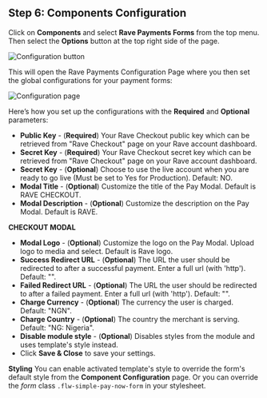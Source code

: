 ## Step 6: Components Configuration

Click on **Components** and select **Rave Payments Forms** from the top menu. Then select the **Options** button at the top right side of the page.



![Configuration button](https://cloud.githubusercontent.com/assets/8383666/22316729/6bf3dbfc-e36f-11e6-9b65-eb590894231d.png)


This will open the Rave Payments Configuration Page where you then set the global configurations for your payment forms:

![Configuration page](https://cloud.githubusercontent.com/assets/8383666/22316744/87e788b8-e36f-11e6-998a-62f819728faf.png)


Here’s how you set up the configurations with the **Required** and **Optional** parameters:


- **Public Key** - (**Required**) Your Rave Checkout public key which can be retrieved from "Rave Checkout" page on your Rave account dashboard.
- **Secret Key** - (**Required**) Your Rave Checkout secret key which can be retrieved from "Rave Checkout" page on your Rave account dashboard.
- **Secret Key** - (**Optional**) Choose to use the live account when you are ready to go live (Must be set to Yes for Production). Default: NO.
- **Modal Title** - (**Optional**) Customize the title of the Pay Modal. Default is RAVE CHECKOUT.
- **Modal Description** - (**Optional**) Customize the description on the Pay Modal. Default is RAVE. 


**CHECKOUT MODAL**


- **Modal Logo** - (**Optional**) Customize the logo on the Pay Modal. Upload logo to media and select. Default is Rave logo.
- **Success Redirect URL** - (**Optional**) The URL the user should be redirected to after a successful payment. Enter a full url (with 'http'). Default: "".
- **Failed Redirect URL** - (**Optional**) The URL the user should be redirected to after a failed payment. Enter a full url (with 'http'). Default: "".
- **Charge Currency** - (**Optional**) The currency the user is charged. Default: "NGN".
- **Charge Country** - (**Optional**) The country the merchant is serving. Default: "NG: Nigeria".
- **Disable module style** - (**Optional**) Disables styles from the module and uses template's style instead.
- Click **Save & Close** to save your settings.

**Styling**
You can enable activated template's style to override the form's default style from the **Component Configuration** page. Or you can override the *form* class `.flw-simple-pay-now-form` in your stylesheet.
